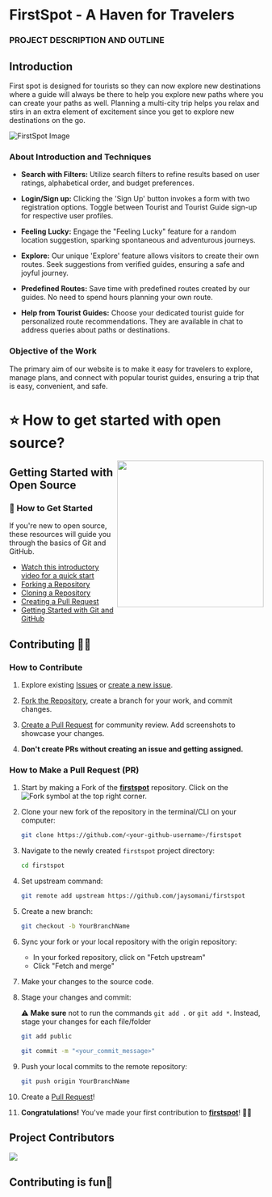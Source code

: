# FirstSpot - A Haven for Travelers

### PROJECT DESCRIPTION AND OUTLINE

##	<b> Introduction <br></b>
First spot is designed for tourists so they can now explore new destinations where a guide will always be there to help you explore new paths where you can create your paths as well. Planning a multi-city trip helps you relax and stirs in an extra element of excitement since you get to explore new destinations on the go.

![FirstSpot Image](https://user-images.githubusercontent.com/69755312/194810054-c785c9b6-4dea-46b8-86e6-c19b090de964.png)

### About Introduction and Techniques

- **Search with Filters:** Utilize search filters to refine results based on user ratings, alphabetical order, and budget preferences.

- **Login/Sign up:** Clicking the 'Sign Up' button invokes a form with two registration options. Toggle between Tourist and Tourist Guide sign-up for respective user profiles.

- **Feeling Lucky:** Engage the "Feeling Lucky" feature for a random location suggestion, sparking spontaneous and adventurous journeys.

- **Explore:** Our unique 'Explore' feature allows visitors to create their own routes. Seek suggestions from verified guides, ensuring a safe and joyful journey.

- **Predefined Routes:** Save time with predefined routes created by our guides. No need to spend hours planning your own route.

- **Help from Tourist Guides:** Choose your dedicated tourist guide for personalized route recommendations. They are available in chat to address queries about paths or destinations.

### Objective of the Work

The primary aim of our website is to make it easy for travelers to explore, manage plans, and connect with popular tourist guides, ensuring a trip that is easy, convenient, and safe.


# ⭐ How to get started with open source?
<img src="https://github.com/Vi1234sh12/Face-X/blob/master/.github/Assests/isometric.png" height="290px" align="right"/>


## Getting Started with Open Source

### 🚀 How to Get Started

If you're new to open source, these resources will guide you through the basics of Git and GitHub.

- [Watch this introductory video for a quick start](https://youtu.be/SYtPC9tHYyQ)
- [Forking a Repository](https://help.github.com/en/github/getting-started-with-github/fork-a-repo)
- [Cloning a Repository](https://help.github.com/en/desktop/contributing-to-projects/creating-a-pull-request)
- [Creating a Pull Request](https://opensource.com/article/19/7/create-pull-request-github)
- [Getting Started with Git and GitHub](https://towardsdatascience.com/getting-started-with-git-and-github-6fcd0f2d4ac6)

## Contributing 👨‍💻 

### How to Contribute

1. Explore existing [Issues](https://github.com/jaysomani/firstspot/issues) or [create a new issue](https://github.com/jaysomani/firstspot/issues/new/choose).
   
2. [Fork the Repository](https://github.com/jaysomani/firstspot/fork), create a branch for your work, and commit changes.

3. [Create a Pull Request](https://github.com/jaysomani/firstspot/compare) for community review. Add screenshots to showcase your changes.

4. **Don't create PRs without creating an issue and getting assigned.**

### How to Make a Pull Request (PR)

1. Start by making a Fork of the [**firstspot**](https://github.com/jaysomani/firstspot/fork) repository. Click on the ![Fork symbol](https://i.imgur.com/G4z1kEe.png) at the top right corner.

2. Clone your new fork of the repository in the terminal/CLI on your computer:

    ```bash
    git clone https://github.com/<your-github-username>/firstspot
    ```

3. Navigate to the newly created `firstspot` project directory:

    ```bash
    cd firstspot
    ```

4. Set upstream command:

    ```bash
    git remote add upstream https://github.com/jaysomani/firstspot
    ```

5. Create a new branch:

    ```bash
    git checkout -b YourBranchName
    ```

6. Sync your fork or your local repository with the origin repository:

    - In your forked repository, click on "Fetch upstream"
    - Click "Fetch and merge"

7. Make your changes to the source code.

8. Stage your changes and commit:

    ⚠️ **Make sure** not to run the commands `git add .` or `git add *`. Instead, stage your changes for each file/folder

    ```bash
    git add public
    ```

    ```bash
    git commit -m "<your_commit_message>"
    ```

9. Push your local commits to the remote repository:

    ```bash
    git push origin YourBranchName
    ```

10. Create a [Pull Request](https://help.github.com/en/github/collaborating-with-issues-and-pull-requests/creating-a-pull-request)!

11. **Congratulations!** You've made your first contribution to [**firstspot**](https://github.com/jaysomani/firstspot/graphs/contributors)! 🙌🏼

<h2>Project Contributors</h2>

<a href="https://github.com/jaysomani/firstspot/graphs/contributors">
  <img src="https://contrib.rocks/image?repo=jaysomani/firstspot" />
</a>

<!-- --------------------------------------------------------------------------------------------------------------------------------------------------------- -->

<h2>Contributing is fun🧡</h2>




